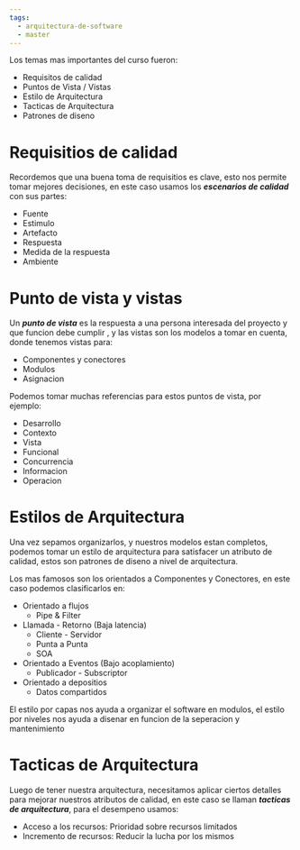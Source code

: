 ```yaml
---
tags:
  - arquitectura-de-software
  - master
---
```

Los temas mas importantes del curso fueron:
- Requisitos de calidad 
- Puntos de Vista / Vistas
- Estilo de Arquitectura
- Tacticas de Arquitectura
- Patrones de diseno

# Requisitios de calidad
Recordemos que una buena toma de requisitios es clave, esto nos permite tomar mejores decisiones, en este caso usamos los ***escenarios de calidad*** con sus partes:

- Fuente
- Estimulo
- Artefacto
- Respuesta
- Medida de la respuesta
- Ambiente

# Punto de vista  y vistas
Un ***punto de vista*** es la respuesta a una persona interesada del proyecto y que funcion debe cumplir , y las vistas son los modelos a tomar en cuenta, donde tenemos vistas para:

- Componentes y conectores
- Modulos
- Asignacion

Podemos tomar muchas referencias para estos puntos de vista, por ejemplo:

- Desarrollo
- Contexto
- Vista
- Funcional
- Concurrencia
- Informacion
- Operacion

# Estilos de Arquitectura
Una vez sepamos organizarlos, y nuestros modelos estan completos, podemos tomar un estilo de arquitectura para satisfacer un atributo de calidad, estos son patrones de diseno a nivel de arquitectura.

Los mas famosos son los orientados a Componentes y Conectores, en este caso podemos clasificarlos en:

- Orientado a flujos
	- Pipe & Filter
- Llamada - Retorno (Baja latencia)
	- Cliente - Servidor
	- Punta a Punta
	- SOA
- Orientado a Eventos (Bajo acoplamiento)
	- Publicador - Subscriptor
- Orientado a depositios
	- Datos compartidos

El estilo por capas nos ayuda a organizar el software en modulos, el estilo por niveles nos ayuda a disenar en funcion de la seperacion y mantenimiento

# Tacticas de Arquitectura
Luego de tener nuestra arquitectura, necesitamos aplicar ciertos detalles para mejorar nuestros atributos de calidad, en este caso se llaman ***tacticas de arquitectura***, para el desempeno usamos:

- Acceso a los recursos: Prioridad sobre recursos limitados
- Incremento de recursos: Reducir la lucha por los mismos

